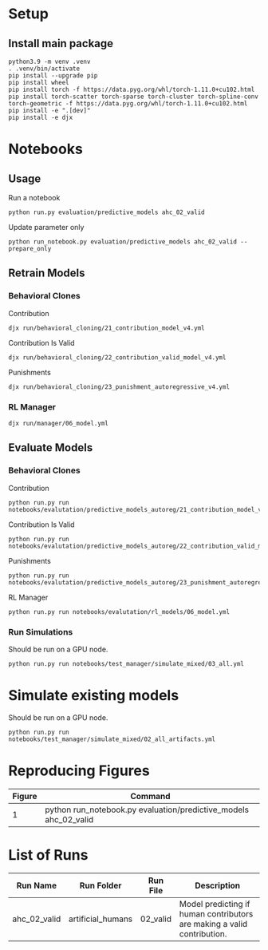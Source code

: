 # Setup

## Install main package

```
python3.9 -m venv .venv
. .venv/bin/activate
pip install --upgrade pip
pip install wheel
pip install torch -f https://data.pyg.org/whl/torch-1.11.0+cu102.html
pip install torch-scatter torch-sparse torch-cluster torch-spline-conv torch-geometric -f https://data.pyg.org/whl/torch-1.11.0+cu102.html
pip install -e ".[dev]"
pip install -e djx
```

# Notebooks

## Usage

Run a notebook

```
python run.py evaluation/predictive_models ahc_02_valid
```

Update parameter only

```
python run_notebook.py evaluation/predictive_models ahc_02_valid --prepare_only
```

## Retrain Models


### Behavioral Clones

Contribution

``` 
djx run/behavioral_cloning/21_contribution_model_v4.yml
```

Contribution Is Valid

```
djx run/behavioral_cloning/22_contribution_valid_model_v4.yml 
```

Punishments

```
djx run/behavioral_cloning/23_punishment_autoregressive_v4.yml
```

### RL Manager

```
djx run/manager/06_model.yml
```

## Evaluate Models

### Behavioral Clones

Contribution

```
python run.py run notebooks/evalutation/predictive_models_autoreg/21_contribution_model_v4.yml
```

Contribution Is Valid

```
python run.py run notebooks/evalutation/predictive_models_autoreg/22_contribution_valid_model_v4.yml
```

Punishments

```
python run.py run notebooks/evalutation/predictive_models_autoreg/23_punishment_autoregressive_v4.yml
```

RL Manager

```
python run.py run notebooks/evalutation/rl_models/06_model.yml
```

### Run Simulations

Should be run on a GPU node.
```
python run.py run notebooks/test_manager/simulate_mixed/03_all.yml
```


# Simulate existing models

Should be run on a GPU node. 
```
python run.py run notebooks/test_manager/simulate_mixed/02_all_artifacts.yml
```


# Reproducing Figures

| Figure | Command                                                          |
| ------ | ---------------------------------------------------------------- |
| 1      | python run_notebook.py evaluation/predictive_models ahc_02_valid |

# List of Runs

| Run Name     | Run Folder        | Run File | Description                                                             |
| ------------ | ----------------- | -------- | ----------------------------------------------------------------------- |
| ahc_02_valid | artificial_humans | 02_valid | Model predicting if human contributors are making a valid contribution. |
